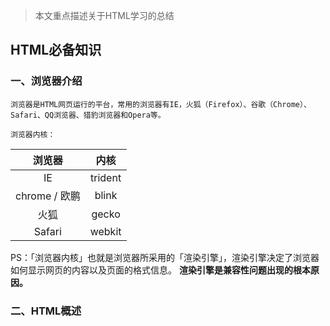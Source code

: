 >本文重点描述关于HTML学习的总结


## HTML必备知识

### 一、浏览器介绍
	
	浏览器是HTML网页运行的平台，常用的浏览器有IE，火狐（Firefox）、谷歌（Chrome）、Safari、QQ浏览器、猎豹浏览器和Opera等。

	浏览器内核：

|浏览器 | 内核|
|:-------------:|:-------------:|
|IE|trident |
|chrome / 欧鹏   |blink  |
|火狐|gecko|
|Safari|webkit|

PS：「浏览器内核」也就是浏览器所采用的「渲染引擎」，渲染引擎决定了浏览器如何显示网页的内容以及页面的格式信息。
**渲染引擎是兼容性问题出现的根本原因。**

### 二、HTML概述

	
